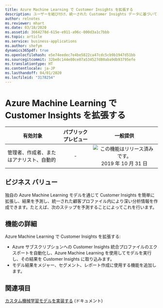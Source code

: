 ```yaml
---
title: Azure Machine Learning で Customer Insights を拡張する
description: ユーザーを結び付け、統一された Customer Insights データに基づいて Azure Machine Learning モデルを実行できるようにします。 
author: relnotes
ms.reviewer: mhart
ms.date: 03/18/2020
ms.assetid: 3664278d-615e-e911-a96c-000d3a1c7bbb
ms.topic: article
ms.service: business-applications
ms.author: shefym
dynamics365pdf: true
ms.openlocfilehash: e5e74eedec7e4be5822ca47cdc5cb9b1947d51bb
ms.sourcegitcommit: 32be8c144e80ce07a534527d80aba9db93795efe
ms.translationtype: HT
ms.contentlocale: ja-JP
ms.lasthandoff: 04/01/2020
ms.locfileid: "3178254"
---
```

# <a name="extend-customer-insights-with-azure-machine-learning"></a>Azure Machine Learning で Customer Insights を拡張する


| 有効対象    |  パブリック プレビュー | 一般提供 | 
| ---------- | :----------: |:----------: |
|管理者、作成者、またはアナリスト、自動的|-| ![この機能はリリース済みです。](/dynamics365-release-plan/media/green-checkmark.png "この機能はリリース済みです。") 2019 年 10 月 31 日|


## <a name="business-value"></a>ビジネス バリュー
<!-- bv start -->
独自の Azure Machine Learning モデルを通じて Customer Insights を簡単に拡張し、結果を予測し、統一された顧客プロファイル内により深い分析情報を作成できます。たとえば、次のステップを予測することによってこれを行います。
<!-- bv end -->



## <a name="feature-details"></a>機能の詳細
<!--feature detail start -->
Azure Machine Learning で Customer Insights を拡張する:

- Azure サブスクリプションへの Customer Insights 統合プロファイルのエクスポートを自動化し、Azure Machine Learning を使用してモデルを実行し、その結果を Customer Insights に取り込みます。   
- モデル結果をメジャー、セグメント、レポート作成に使用する機能を追加します。
<!--feature detail end -->










## <a name="see-also"></a>関連項目

[カスタム機械学習モデルを実装する](https://docs.microsoft.com/dynamics365/ai/customer-insights/custom-models) (ドキュメント)
